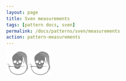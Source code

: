```yaml
---
layout: page
title: Sven measurements
tags: [pattern docs, sven]
permalink: /docs/patterns/sven/measurements
action: pattern-measurements
---
```

<div id="measurements"><p class="text-center"><img src="/img/logo/spinner.svg" alt="Loading..."></p></div>
